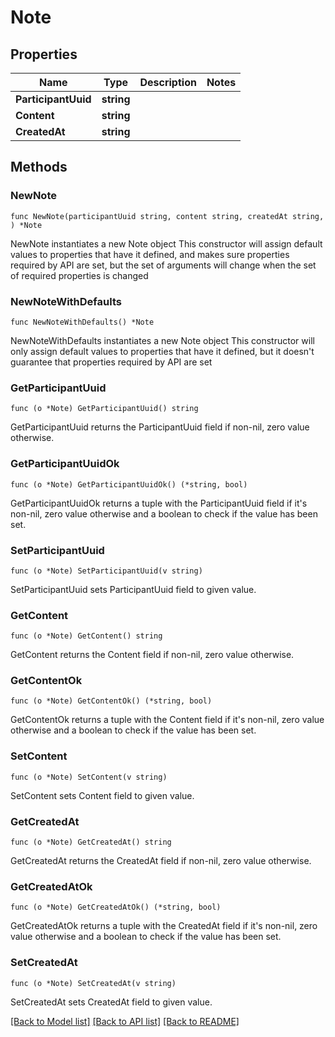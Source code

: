 # Note

## Properties

Name | Type | Description | Notes
------------ | ------------- | ------------- | -------------
**ParticipantUuid** | **string** |  | 
**Content** | **string** |  | 
**CreatedAt** | **string** |  | 

## Methods

### NewNote

`func NewNote(participantUuid string, content string, createdAt string, ) *Note`

NewNote instantiates a new Note object
This constructor will assign default values to properties that have it defined,
and makes sure properties required by API are set, but the set of arguments
will change when the set of required properties is changed

### NewNoteWithDefaults

`func NewNoteWithDefaults() *Note`

NewNoteWithDefaults instantiates a new Note object
This constructor will only assign default values to properties that have it defined,
but it doesn't guarantee that properties required by API are set

### GetParticipantUuid

`func (o *Note) GetParticipantUuid() string`

GetParticipantUuid returns the ParticipantUuid field if non-nil, zero value otherwise.

### GetParticipantUuidOk

`func (o *Note) GetParticipantUuidOk() (*string, bool)`

GetParticipantUuidOk returns a tuple with the ParticipantUuid field if it's non-nil, zero value otherwise
and a boolean to check if the value has been set.

### SetParticipantUuid

`func (o *Note) SetParticipantUuid(v string)`

SetParticipantUuid sets ParticipantUuid field to given value.


### GetContent

`func (o *Note) GetContent() string`

GetContent returns the Content field if non-nil, zero value otherwise.

### GetContentOk

`func (o *Note) GetContentOk() (*string, bool)`

GetContentOk returns a tuple with the Content field if it's non-nil, zero value otherwise
and a boolean to check if the value has been set.

### SetContent

`func (o *Note) SetContent(v string)`

SetContent sets Content field to given value.


### GetCreatedAt

`func (o *Note) GetCreatedAt() string`

GetCreatedAt returns the CreatedAt field if non-nil, zero value otherwise.

### GetCreatedAtOk

`func (o *Note) GetCreatedAtOk() (*string, bool)`

GetCreatedAtOk returns a tuple with the CreatedAt field if it's non-nil, zero value otherwise
and a boolean to check if the value has been set.

### SetCreatedAt

`func (o *Note) SetCreatedAt(v string)`

SetCreatedAt sets CreatedAt field to given value.



[[Back to Model list]](../README.md#documentation-for-models) [[Back to API list]](../README.md#documentation-for-api-endpoints) [[Back to README]](../README.md)


